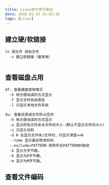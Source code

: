 ```yaml
---
title: Linux命令学习笔记
date: 2016-01-23 22:01:18
tags: [Linux]
---
```


## 建立硬/软链接

```
ln 源文件 目标文件
  -s 建立软链接（最常用）
  
```

## 查看磁盘占用

```
df: 查看硬盘使用情况
  -h 用方便阅读的方式显示
  -T 显示文件系统类型
  -l 只显示本地文件系统

du: 查看目录或文件所占空间
  -h 用方便阅读的方式显示
  -a 显示所有文件夹与文件的大小（默认不显示文件的大小）
  -s 只显示总和
  -d N 在显示文件夹/文件时，只显示深度<=N
  --time 显示最后修改时间
  --exclude=PATTERN 排除符合PATTERN的路径
  -b 显示为字节数。
  -k 显示为K字节数。
  -m 显示为M字节数。
```

## 查看文件编码



